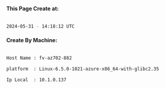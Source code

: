 
   
#### This Page Create at:

```bash

2024-05-31 - 14:18:12 UTC

```

#### Create By Machine:

```bash

Host Name : fv-az702-882

platform  : Linux-6.5.0-1021-azure-x86_64-with-glibc2.35

Ip Local  : 10.1.0.137

```

